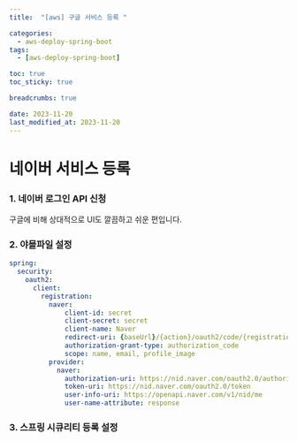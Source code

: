 ```yaml
---
title:  "[aws] 구글 서비스 등록 "

categories:
  - aws-deploy-spring-boot
tags:
  - [aws-deploy-spring-boot]

toc: true
toc_sticky: true

breadcrumbs: true

date: 2023-11-20
last_modified_at: 2023-11-20
---
```


# 네이버 서비스 등록
### 1. 네이버 로그인 API 신청
구글에 비해 상대적으로 UI도 깔끔하고 쉬운 편입니다.

### 2. 야믈파일 설정
```yaml
spring:
  security:
    oauth2:
      client:
        registration:
          naver:
              client-id: secret
              client-secret: secret
              client-name: Naver
              redirect-uri: {baseUrl}/{action}/oauth2/code/{registrationId}
              authorization-grant-type: authorization_code
              scope: name, email, profile_image
          provider:
            naver:
              authorization-uri: https://nid.naver.com/oauth2.0/authorize
              token-uri: https://nid.naver.com/oauth2.0/token
              user-info-uri: https://openapi.naver.com/v1/nid/me
              user-name-attribute: response
```

### 3. 스프링 시큐리티 등록 설정
